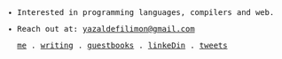 <samp>

  
- Interested in programming languages, compilers and web.
  
 - Reach out at: [yazaldefilimon@gmail.com](mailto:yazaldefilimon@gmail.com)
  
    <p align="enter">
    <a href="https://yazaldefilimone.com">me</a> .
    <a href="https://yazaldefilimone.com/writing">writing</a> .
    <a href="https://yazaldefilimone.com/guestbook">guestbooks</a> .
    <a href="https://www.linkedin.com/in/yazalde-filimone">linkeDin</a> .
    <a href="https://twitter.com/yazaldefilimone">tweets</a>
<!--     <a href="https://www.buymeacoffee.com/yazaldefilimone">sponsor</a> -->
</p>
